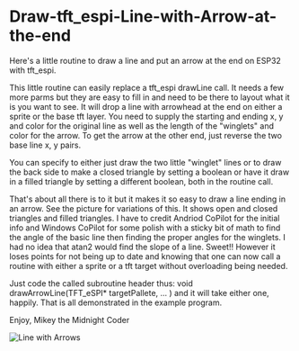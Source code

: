 # Draw-tft_espi-Line-with-Arrow-at-the-end
Here's a little routine to draw a line and put an arrow at the end on ESP32 with tft_espi.

This little routine can easily replace a tft_espi drawLine call.  It needs a few more parms but they are easy to fill in and need to be there to layout what it is you want to see.  It will drop a line with arrowhead at the end on either a sprite or the base tft layer.  You need to supply the starting and ending x, y and color for the original line as well as the length of the "winglets" and color for the arrow.  To get the arrow at the other end, just reverse the two base line x, y pairs.

You can specify to either just draw the two little "winglet" lines or to draw the back side to make a closed triangle by setting a boolean or have it draw in a filled triangle by setting a different boolean, both in the routine call.  

That's about all there is to it but it makes it so easy to draw a line ending in an arrow.  See the picture for variations of this.  It shows open and closed triangles and filled triangles. I have to credit Andriod CoPilot for the initial info and Windows CoPilot for some polish with a sticky bit of math to find the angle of the basic line then finding the proper angles for the winglets.  I had no idea that atan2 would find the slope of a line.  Sweet!!  However it loses points for not being up to date and knowing that one can now call a routine with either a sprite or a tft target without overloading being needed.  

Just code the called subroutine header thus: 
void drawArrowLine(TFT_eSPI* targetPallete, ... ) and it will take either one, happily. That is all demonstrated in the example program.

Enjoy,
Mikey the Midnight Coder

![Line with Arrows](https://github.com/user-attachments/assets/b9d8d4fc-4d23-42df-8c37-d006ae5782f9)

